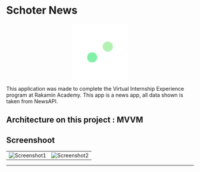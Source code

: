# Schoter News

<p align="center">
    <img src="/app/src/main/res/drawable-v24/logo_schoter_news.png" width="150">
</p>

This application was made to complete the Virtual Internship Experience program at Rakamin Academy.
This app is a news app, all data shown is taken from NewsAPI.

## Architecture on this project : MVVM

## Screenshoot
|    |    |
---- | ----
![Screenshot1](https://user-images.githubusercontent.com/52599512/226355601-bb8cb18b-ae2c-4b7d-bbe6-ed258238655b.jpg) | ![Screenshot2](https://user-images.githubusercontent.com/52599512/226355780-76f152c9-dea6-4d99-ba48-1c3c6041c119.jpg)
---
